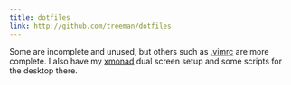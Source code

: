 ```yaml
---
title: dotfiles
link: http://github.com/treeman/dotfiles
---
```


Some are incomplete and unused, but others such as [.vimrc][] are more complete. I also have my [xmonad][] dual screen setup and some scripts for the desktop there.

[.vimrc]: http://github.com/treeman/dotfiles/blob/master/.vimrc ".vimrc I use"
[xmonad]: http://xmonad.org/ "xmonad a nice tiling window manager"

